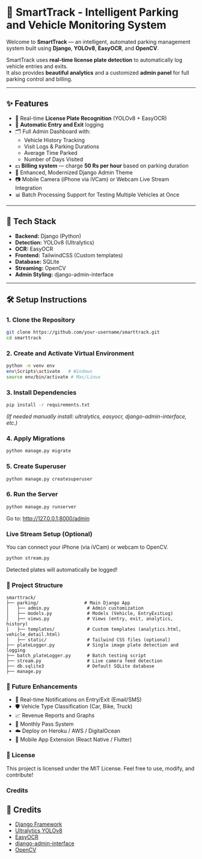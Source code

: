 # 🚗 SmartTrack - Intelligent Parking and Vehicle Monitoring System

Welcome to **SmartTrack** — an intelligent, automated parking management system built using **Django**, **YOLOv8**, **EasyOCR**, and **OpenCV**.

SmartTrack uses **real-time license plate detection** to automatically log vehicle entries and exits.  
It also provides **beautiful analytics** and a customized **admin panel** for full parking control and billing.

---

## ✨ Features

- 📸 Real-time **License Plate Recognition** (YOLOv8 + EasyOCR)
- 🧠 **Automatic Entry and Exit** logging
- 🗂️ Full Admin Dashboard with:
  - Vehicle History Tracking
  - Visit Logs & Parking Durations
  - Average Time Parked
  - Number of Days Visited
- 💵 **Billing system** — charge **50 Rs per hour** based on parking duration
- 🎨 Enhanced, Modernized Django Admin Theme
- 📷 Mobile Camera (iPhone via iVCam) or Webcam Live Stream Integration
- 📊 Batch Processing Support for Testing Multiple Vehicles at Once

---

## 🚀 Tech Stack

- **Backend:** Django (Python)
- **Detection:** YOLOv8 (Ultralytics)
- **OCR:** EasyOCR
- **Frontend:** TailwindCSS (Custom templates)
- **Database:** SQLite
- **Streaming:** OpenCV
- **Admin Styling:** django-admin-interface

---

## 🛠 Setup Instructions

### 1. Clone the Repository
```bash
git clone https://github.com/your-username/smarttrack.git
cd smarttrack
```
### 2. Create and Activate Virtual Environment
```bash
python -m venv env
env\Scripts\activate   # Windows
source env/bin/activate # Mac/Linux
```
### 3. Install Dependencies
```bash
pip install -r requirements.txt
```
_(If needed manually install: ultralytics, easyocr, django-admin-interface, etc.)_
### 4. Apply Migrations
```bash
python manage.py migrate
```
### 5. Create Superuser
```bash
python manage.py createsuperuser
```
### 6. Run the Server
```bash
python manage.py runserver
```
Go to: http://127.0.0.1:8000/admin
### Live Stream Setup (Optional)
You can connect your iPhone (via iVCam) or webcam to OpenCV.
```bash
python stream.py
```
Detected plates will automatically be logged!
### 🧩 Project Structure
```
smarttrack/
├── parking/                 # Main Django App
│   ├── admin.py              # Admin customization
│   ├── models.py             # Models (Vehicle, EntryExitLog)
│   ├── views.py              # Views (entry, exit, analytics, history)
│   ├── templates/            # Custom templates (analytics.html, vehicle_detail.html)
│   ├── static/               # Tailwind CSS files (optional)
├── plateLogger.py            # Single image plate detection and logging
├── batch_plateLogger.py      # Batch testing script
├── stream.py                 # Live camera feed detection
├── db.sqlite3                # Default SQLite database
├── manage.py
```
### 🎯 Future Enhancements
- 🔔 Real-time Notifications on Entry/Exit (Email/SMS)
- 🛡️ Vehicle Type Classification (Car, Bike, Truck)
- 📈 Revenue Reports and Graphs
- 📅 Monthly Pass System
- ☁️ Deploy on Heroku / AWS / DigitalOcean
- 📱 Mobile App Extension (React Native / Flutter)

###  📜 License
This project is licensed under the MIT License.
Feel free to use, modify, and contribute!

###  Credits
## 🤝 Credits

- [Django Framework](https://www.djangoproject.com/)
- [Ultralytics YOLOv8](https://github.com/ultralytics/ultralytics)
- [EasyOCR](https://github.com/JaidedAI/EasyOCR)
- [django-admin-interface](https://github.com/fabiocaccamo/django-admin-interface)
- [OpenCV](https://opencv.org/)
